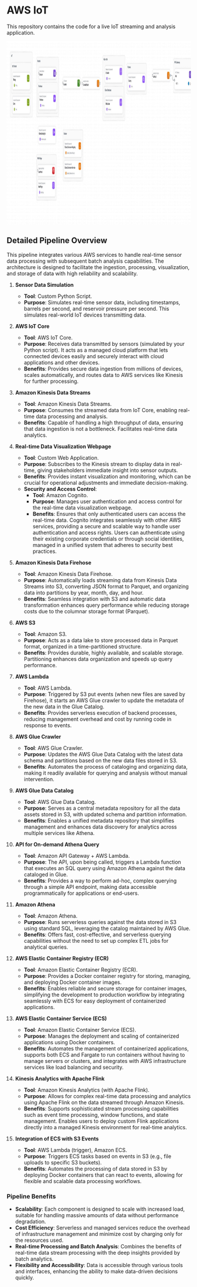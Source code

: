 # AWS IoT
This repository contains the code for a live IoT streaming and analysis application.


<img src="https://github.com/juandavidlozano/AWS_IoT/blob/main/pics/Flow1.jpg" alt="Answer 1" width="1000" height="500">


## Detailed Pipeline Overview

This pipeline integrates various AWS services to handle real-time sensor data processing with subsequent batch analysis capabilities. The architecture is designed to facilitate the ingestion, processing, visualization, and storage of data with high reliability and scalability.

1. **Sensor Data Simulation**
   - **Tool**: Custom Python Script.
   - **Purpose**: Simulates real-time sensor data, including timestamps, barrels per second, and reservoir pressure per second. This simulates real-world IoT devices transmitting data.

2. **AWS IoT Core**
   - **Tool**: AWS IoT Core.
   - **Purpose**: Receives data transmitted by sensors (simulated by your Python script). It acts as a managed cloud platform that lets connected devices easily and securely interact with cloud applications and other devices.
   - **Benefits**: Provides secure data ingestion from millions of devices, scales automatically, and routes data to AWS services like Kinesis for further processing.

3. **Amazon Kinesis Data Streams**
   - **Tool**: Amazon Kinesis Data Streams.
   - **Purpose**: Consumes the streamed data from IoT Core, enabling real-time data processing and analysis.
   - **Benefits**: Capable of handling a high throughput of data, ensuring that data ingestion is not a bottleneck. Facilitates real-time data analytics.

4. **Real-time Data Visualization Webpage**
   - **Tool**: Custom Web Application.
   - **Purpose**: Subscribes to the Kinesis stream to display data in real-time, giving stakeholders immediate insight into sensor outputs.
   - **Benefits**: Provides instant visualization and monitoring, which can be crucial for operational adjustments and immediate decision-making.
   - **Security and Access Control**:
     - **Tool**: Amazon Cognito.
     - **Purpose**: Manages user authentication and access control for the real-time data visualization webpage.
     - **Benefits**: Ensures that only authenticated users can access the real-time data. Cognito integrates seamlessly with other AWS services, providing a secure and scalable way to handle user authentication and access rights. Users can authenticate using their existing corporate credentials or through social identities, managed in a unified system that adheres to security best practices.

5. **Amazon Kinesis Data Firehose**
   - **Tool**: Amazon Kinesis Data Firehose.
   - **Purpose**: Automatically loads streaming data from Kinesis Data Streams into S3, converting JSON format to Parquet, and organizing data into partitions by year, month, day, and hour.
   - **Benefits**: Seamless integration with S3 and automatic data transformation enhances query performance while reducing storage costs due to the columnar storage format (Parquet).

6. **AWS S3**
   - **Tool**: Amazon S3.
   - **Purpose**: Acts as a data lake to store processed data in Parquet format, organized in a time-partitioned structure.
   - **Benefits**: Provides durable, highly available, and scalable storage. Partitioning enhances data organization and speeds up query performance.

7. **AWS Lambda**
   - **Tool**: AWS Lambda.
   - **Purpose**: Triggered by S3 put events (when new files are saved by Firehose), it starts an AWS Glue crawler to update the metadata of the new data in the Glue Catalog.
   - **Benefits**: Provides serverless execution of backend processes, reducing management overhead and cost by running code in response to events.

8. **AWS Glue Crawler**
   - **Tool**: AWS Glue Crawler.
   - **Purpose**: Updates the AWS Glue Data Catalog with the latest data schema and partitions based on the new data files stored in S3.
   - **Benefits**: Automates the process of cataloging and organizing data, making it readily available for querying and analysis without manual intervention.

9. **AWS Glue Data Catalog**
   - **Tool**: AWS Glue Data Catalog.
   - **Purpose**: Serves as a central metadata repository for all the data assets stored in S3, with updated schema and partition information.
   - **Benefits**: Enables a unified metadata repository that simplifies management and enhances data discovery for analytics across multiple services like Athena.

10. **API for On-demand Athena Query**
    - **Tool**: Amazon API Gateway + AWS Lambda.
    - **Purpose**: The API, upon being called, triggers a Lambda function that executes an SQL query using Amazon Athena against the data cataloged in Glue.
    - **Benefits**: Provides a way to perform ad-hoc, complex querying through a simple API endpoint, making data accessible programmatically for applications or end-users.

11. **Amazon Athena**
    - **Tool**: Amazon Athena.
    - **Purpose**: Runs serverless queries against the data stored in S3 using standard SQL, leveraging the catalog maintained by AWS Glue.
    - **Benefits**: Offers fast, cost-effective, and serverless querying capabilities without the need to set up complex ETL jobs for analytical queries.

12. **AWS Elastic Container Registry (ECR)**
    - **Tool**: Amazon Elastic Container Registry (ECR).
    - **Purpose**: Provides a Docker container registry for storing, managing, and deploying Docker container images.
    - **Benefits**: Enables reliable and secure storage for container images, simplifying the development to production workflow by integrating seamlessly with ECS for easy deployment of containerized applications.

13. **AWS Elastic Container Service (ECS)**
    - **Tool**: Amazon Elastic Container Service (ECS).
    - **Purpose**: Manages the deployment and scaling of containerized applications using Docker containers.
    - **Benefits**: Automates the management of containerized applications, supports both ECS and Fargate to run containers without having to manage servers or clusters, and integrates with AWS infrastructure services like load balancing and security.

14. **Kinesis Analytics with Apache Flink**
    - **Tool**: Amazon Kinesis Analytics (with Apache Flink).
    - **Purpose**: Allows for complex real-time data processing and analytics using Apache Flink on the data streamed through Amazon Kinesis.
    - **Benefits**: Supports sophisticated stream processing capabilities such as event time processing, window functions, and state management. Enables users to deploy custom Flink applications directly into a managed Kinesis environment for real-time analytics.

15. **Integration of ECS with S3 Events**
    - **Tool**: AWS Lambda (trigger), Amazon ECS.
    - **Purpose**: Triggers ECS tasks based on events in S3 (e.g., file uploads to specific S3 buckets).
    - **Benefits**: Automates the processing of data stored in S3 by deploying Docker containers that can react to events, allowing for flexible and scalable data processing workflows.

   


### Pipeline Benefits

- **Scalability**: Each component is designed to scale with increased load, suitable for handling massive amounts of data without performance degradation.
- **Cost Efficiency**: Serverless and managed services reduce the overhead of infrastructure management and minimize cost by charging only for the resources used.
- **Real-time Processing and Batch Analysis**: Combines the benefits of real-time data stream processing with the deep insights provided by batch analytics.
- **Flexibility and Accessibility**: Data is accessible through various tools and interfaces, enhancing the ability to make data-driven decisions quickly.
